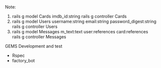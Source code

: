 Note:
1. rails g model Cards imdb_id:string
rails g controller Cards
2. rails g model Users username:string email:string password_digest:string
rails g controller Users
3. rails g model Messages m_text:text user:references card:references
rails g controller Messages

GEMS
Development and test
- Rspec
- factory_bot